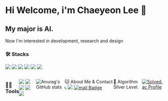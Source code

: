 # Hi Welcome, i'm Chaeyeon Lee 👋

## My major is AI. 
Now I'm interested in development, research and design

### 🛠️ Stacks
<img src="https://img.shields.io/badge/C-A8B9CC?style=flat-square&logo=C&logoColor=white"/> <img src="https://img.shields.io/badge/Python-3766AB?style=flat-square&logo=Python&logoColor=white"/>  <img src="https://img.shields.io/badge/Java-007396?style=flat-square&logo=Java&logoColor=white"/> <img src="https://img.shields.io/badge/MySQL-4479A1?style=flat-square&logo=MySQL&logoColor=white"/> <img src="https://img.shields.io/badge/React-4479A1?style=flat-square&logo=React&logoColor=white"/> <img src="https://img.shields.io/badge/Flutter-4479A1?style=flat-square&logo=Flutter&logoColor=white"/>

<div style="display:flex; flex-direction:row;">
  
### 💪🏼 Tools 
<img src="https://img.shields.io/badge/Visual Studio-007ACC?style=flat-square&logo=Visual Studio&logoColor=white"/> <img src="https://img.shields.io/badge/Visual Studio Code-007ACC?style=flat-square&logo=Visual Studio Code&logoColor=white"/>  <img src="https://img.shields.io/badge/GitHub-181717?style=flat-square&logo=GitHub&logoColor=white"/> <img src="https://img.shields.io/badge/Eclipse IDE-2C2255?style=flat-square&logo=Eclipse IDE&logoColor=white"/> <img src="https://img.shields.io/badge/IntelliJ IDEA-000000?style=flat-square&logo=IntelliJ IDEA&logoColor=white"/> 

![Anurag's GitHub stats](https://github-readme-stats.vercel.app/api?username=baeyuna97&show_icons=true&theme=radical)


🐱 About Me & Contact 📞
<a href="https://www.instagram.com/chaeyonii_530/"><img src="https://img.shields.io/badge/Instagram-E4405F?style=flat-square&logo=Instagram&logoColor=white&link=https://www.instagram.com/hye_inisfree/"/></a> [![mail Badge](https://img.shields.io/badge/Gmail-d14836?style=flat-square&logo=mail&logoColor=white&link=mailto:cy6366@gachon.ac.kr)](cy6366@gachon.ac.kr)

<div style="display:flex; flex-direction:row;">


🏅 Algorithm Silver Level. 

[![Solved.ac Profile](http://mazassumnida.wtf/api/v2/generate_badge?boj=cy6366)](https://solved.ac/cy6366/)  
